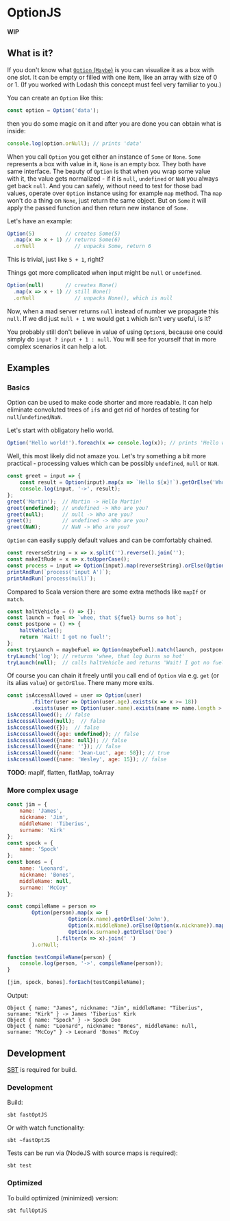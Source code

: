 # OptionJS

**WIP**

## What is it?

If you don't know what [`Option` (`Maybe`)](https://en.wikipedia.org/wiki/Option_type) is you can visualize it as a box with one slot. It can be empty or filled with one item, like an array with size of 0 or 1. (If you worked with Lodash this concept must feel very familiar to you.)

You can create an `Option` like this:

```javascript
const option = Option('data');
```

then you do some magic on it and after you are done you can obtain what is inside:
```javascript
console.log(option.orNull); // prints 'data'
```

When you call `Option` you get either an instance of `Some` or `None`. `Some` represents a box with value in it, `None` is an empty box. They both have same interface. The beauty of `Option` is that when you wrap some value with it, the value gets normalized - if it is `null`, `undefined` or `NaN` you always get back `null`. And you can safely, without need to test for those bad values, operate over `Option` instance using for example `map` method. Tha `map` won't do a thing on `None`, just return the same object. But on `Some` it will apply the passed function and then return new instance of `Some`.

Let's have an example:
```javascript
Option(5)          // creates Some(5)
  .map(x => x + 1) // returns Some(6)
  .orNull             // unpacks Some, return 6
```
This is trivial, just like `5 + 1`, right?

Things got more complicated when input might be `null` or `undefined`.

```javascript
Option(null)       // creates None()
  .map(x => x + 1) // still None()
  .orNull             // unpacks None(), which is null
```
Now, when a mad server returns `null` instead of number we propagate this `null`. If we did just `null + 1` we would get `1` which isn't very useful, is it?

You probably still don't believe in value of using `Option`s, because one could simply do `input ? input + 1 : null`. You will see for yourself that in more complex scenarios it can help a lot.

## Examples

### Basics

Option can be used to make code shorter and more readable. It can help eliminate convoluted trees of `if`s and get rid of hordes of testing for `null`/`undefined`/`NaN`.

Let's start with obligatory hello world.

```javascript
Option('Hello world!').foreach(x => console.log(x)); // prints 'Hello world!' to the console
```

Well, this most likely did not amaze you. Let's try something a bit more practical - processing values which can be possibly `undefined`, `null` or `NaN`.

```javascript
const greet = input => {
    const result = Option(input).map(x => `Hello ${x}!`).getOrElse('Who are you?');
    console.log(input, '->', result);
};
greet('Martin');  // Martin -> Hello Martin!
greet(undefined); // undefined -> Who are you?
greet(null);      // null -> Who are you?
greet();          // undefined -> Who are you?
greet(NaN);       // NaN -> Who are you?
```

`Option` can easily supply default values and can be comfortably chained.

```javascript
const reverseString = x => x.split('').reverse().join('');
const makeItRude = x => x.toUpperCase();
const process = input => Option(input).map(reverseString).orElse(Option('default value')).map(makeItRude).orNull;
printAndRun(`process('input A')`);
printAndRun(`process(null)`);
```

Compared to Scala version there are some extra methods like `mapIf` or `match`.

```javascript
const haltVehicle = () => {};
const launch = fuel => `whee, that ${fuel} burns so hot`;
const postpone = () => {
    haltVehicle();
    return 'Wait! I got no fuel!';
};
const tryLaunch = maybeFuel => Option(maybeFuel).match(launch, postpone);
tryLaunch('log'); // returns 'whee, that log burns so hot'
tryLaunch(null);  // calls haltVehicle and returns 'Wait! I got no fuel!'
```

Of course you can chain it freely until you call end of `Option` via e.g. `get` (or its alias `value`) or `getOrElse`. There many more exits.

```javascript
const isAccessAllowed = user => Option(user)
        .filter(user => Option(user.age).exists(x => x >= 18))
        .exists(user => Option(user.name).exists(name => name.length > 2 && user.name[1] === 'e'));
isAccessAllowed(); // false
isAccessAllowed(null);  // false
isAccessAllowed({});  // false
isAccessAllowed({age: undefined}); // false
isAccessAllowed({name: null}); // false
isAccessAllowed({name: ''}); // false
isAccessAllowed({name: 'Jean-Luc', age: 58}); // true
isAccessAllowed({name: 'Wesley', age: 15}); // false
```

**TODO**: mapIf, flatten, flatMap, toArray

### More complex usage

```javascript
const jim = {
    name: 'James',
    nickname: 'Jim',
    middleName: 'Tiberius',
    surname: 'Kirk'
};
const spock = {
    name: 'Spock'
};
const bones = {
    name: 'Leonard',
    nickname: 'Bones',
    middleName: null,
    surname: 'McCoy'
};

const compileName = person =>
        Option(person).map(x => [
                    Option(x.name).getOrElse('John'),
                    Option(x.middleName).orElse(Option(x.nickname)).map(y => `'${y}'`).orNull,
                    Option(x.surname).getOrElse('Doe')
                ].filter(x => x).join(' ')
        ).orNull;

function testCompileName(person) {
    console.log(person, '->', compileName(person));
}

[jim, spock, bones].forEach(testCompileName);
```

Output:

```
Object { name: "James", nickname: "Jim", middleName: "Tiberius", surname: "Kirk" } -> James 'Tiberius' Kirk
Object { name: "Spock" } -> Spock Doe
Object { name: "Leonard", nickname: "Bones", middleName: null, surname: "McCoy" } -> Leonard 'Bones' McCoy
```

## Development

[SBT](http://www.scala-sbt.org/) is required for build.

### Development
Build:
```
sbt fastOptJS
```
Or with watch functionality:
```
sbt ~fastOptJS
```
Tests can be run via (NodeJS with source maps is required):
```
sbt test
```

### Optimized
To build optimized (minimized) version:
```
sbt fullOptJS
```
